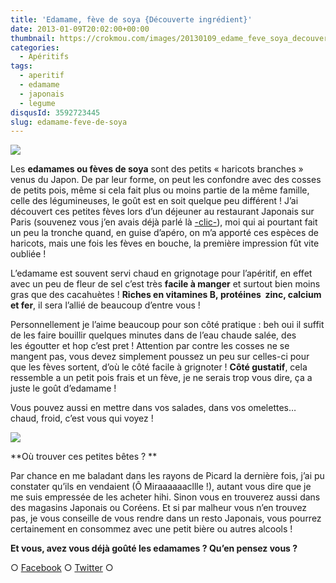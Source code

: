 ```yaml
---
title: 'Edamame, fève de soya {Découverte ingrédient}'
date: 2013-01-09T20:02:00+00:00
thumbnail: https://crokmou.com/images/20130109_edame_feve_soya_decouverte_recette_0077.jpg
categories:
  - Apéritifs
tags:
  - aperitif
  - edamame
  - japonais
  - legume
disqusId: 3592723445
slug: edamame-feve-de-soya
---
```


[![](http://www.crokmou.com/wp-content/uploads/2013/01/20130109_edame_feve_soya_decouverte_recette_0077_bann-300x1791-300x179.jpg)](http://www.crokmou.com/wp-content/uploads/2013/01/20130109_edame_feve_soya_decouverte_recette_0077_bann-300x1791.jpg)

Les **edamames ou fèves de soya** sont des petits « haricots branches » venus du Japon. De par leur forme, on peut les confondre avec des cosses de petits pois, même si cela fait plus ou moins partie de la même famille, celle des légumineuses, le goût est en soit quelque peu différent ! J’ai découvert ces petites fèves lors d’un déjeuner au restaurant Japonais sur Paris (souvenez vous j’en avais déjà parlé là [-clic-](http://www.crokmou.com/2011/11/restaurant-japonais-kintaro-paris.html)), moi qui ai pourtant fait un peu la tronche quand, en guise d’apéro, on m’a apporté ces espèces de haricots, mais une fois les fèves en bouche, la première impression fût vite oubliée !

L’edamame est souvent servi chaud en grignotage pour l’apéritif, en effet avec un peu de fleur de sel c’est très **facile à manger** et surtout bien moins gras que des cacahuètes ! **Riches en vitamines B, protéines  zinc, calcium et fer**, il sera l’allié de beaucoup d’entre vous !

Personnellement je l’aime beaucoup pour son côté pratique : beh oui il suffit de les faire bouillir quelques minutes dans de l’eau chaude salée, des les égoutter et hop c’est pret ! Attention par contre les cosses ne se mangent pas, vous devez simplement poussez un peu sur celles-ci pour que les fèves sortent, d’où le côté facile à grignoter ! **Côté gustatif**, cela ressemble a un petit pois frais et un fève, je ne serais trop vous dire, ça a juste le goût d’edamame !

Vous pouvez aussi en mettre dans vos salades, dans vos omelettes… chaud, froid, c’est vous qui voyez !

![](http://www.picard.fr/Uploads/Photos/Products/e279884c-9093-4b2a-ab5d-32f52241bdf4.gif)

**Où trouver ces petites bêtes ? **

Par chance en me baladant dans les rayons de Picard la dernière fois, j’ai pu constater qu’ils en vendaient (Ô Miraaaaaacllle !), autant vous dire que je me suis empressée de les acheter hihi. Sinon vous en trouverez aussi dans des magasins Japonais ou Coréens. Et si par malheur vous n’en trouvez pas, je vous conseille de vous rendre dans un resto Japonais, vous pourrez certainement en consommez avec une petit bière ou autres alcools !

**Et vous, avez vous déjà goûté les edamames ? Qu’en pensez vous ?**

○ [Facebook](https://www.facebook.com/crokmou.blog) ○ [Twitter](https://twitter.com/Crokmou) ○